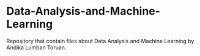 # Data-Analysis-and-Machine-Learning
Repository that contain files about Data Analysis and Machine Learning by Andika Lumban Toruan.
